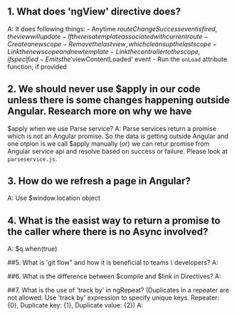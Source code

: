 
## 1. What does 'ngView' directive does?
A: It does following things:
    - Anytime $routeChangeSuccess event is fired, the view will update
    - If there is a template associated with current route
        - Create a new scope
        - Remove the last view, which cleans up the last scope
        - Link the new scope and new template
        - Link the controller to the scope, if specified
        - Emits the '$viewContentLoaded' event
        - Run the `onLoad` attribute function, if provided

## 2. We should never use $apply in our code unless there is some changes happening outside Angular. Research more on why we have
   $apply when we use Parse service?
A: Parse services return a promise which is not an Angular promise. So the data is getting outside Angular and one otpion is we call
   $apply manually (or) we can retur promise from Angular service api and resolve based on success or failure. Please look at `parseservice.js`.

## 3. How do we refresh a page in Angular?
A: Use $window.location object

## 4. What is the easist way to return a promise to the caller where there is no Async involved?
A: $q.when(true)

##5. What is 'git flow" and how it is beneficial to teams \ developers?
A:

##6. What is the difference between $compile and $link in Directives?
A:

##7. What is the use of 'track by' in ngRepeat? (Duplicates in a repeater are not allowed. Use 'track by' expression to specify unique keys. Repeater: {0}, Duplicate key: {1}, Duplicate value: {2})
A: